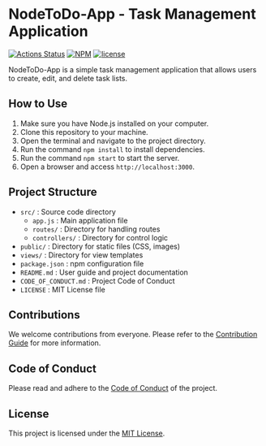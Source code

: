 # NodeToDo-App - Task Management Application

[![Actions Status](https://github.com/ariesjia/vue-composition-test-utils/workflows/Node%20CI/badge.svg)](https://github.com/itslanaa/NodeToDo-App/actions)
[![NPM](https://img.shields.io/npm/v/vue-composition-test-utils.svg)](https://www.npmjs.com/package/vue-composition-test-utils)
[![license](https://badgen.net/badge/license/MIT/blue)](https://github.com/itslanaa/NodeToDo-App/blob/main/LICENSE)

NodeToDo-App is a simple task management application that allows users to create, edit, and delete task lists.

## How to Use

1. Make sure you have Node.js installed on your computer.
2. Clone this repository to your machine.
3. Open the terminal and navigate to the project directory.
4. Run the command `npm install` to install dependencies.
5. Run the command `npm start` to start the server.
6. Open a browser and access `http://localhost:3000`.

## Project Structure

- `src/` : Source code directory
  - `app.js` : Main application file
  - `routes/` : Directory for handling routes
  - `controllers/` : Directory for control logic
- `public/` : Directory for static files (CSS, images)
- `views/` : Directory for view templates
- `package.json` : npm configuration file
- `README.md` : User guide and project documentation
- `CODE_OF_CONDUCT.md` : Project Code of Conduct
- `LICENSE` : MIT License file

## Contributions

We welcome contributions from everyone. Please refer to the [Contribution Guide](CONTRIBUTING.md) for more information.

## Code of Conduct

Please read and adhere to the [Code of Conduct](CODE_OF_CONDUCT.md) of the project.

## License

This project is licensed under the [MIT License](LICENSE).
